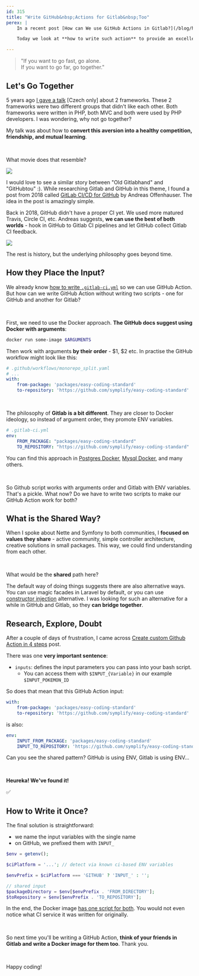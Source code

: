 ```yaml
---
id: 315
title: "Write GitHub&nbsp;Actions for Gitlab&nbsp;Too"
perex: |
    In a recent post [How can We use GitHub Actions in Gitlab?](/blog/how-can-we-use-github-actions-in-gitlab), we looked at the idea, how both services could **the use same CI recipe**. As a Gitlab CI user, you can use some GitHub Actions to do the work for you.

    Today we look at **how to write such action** to provide an excellent developer experience for both.

---
```


<div class="text-center">
    <blockquote class="blockquote" class="mt-3 mb-3">
        "If you want to go fast, go alone.
        <br>
        If you want to go far, go together."
    </blockquote>
</div>

## Let's Go Together

5 years ago [I gave a talk](https://www.youtube.com/watch?v=D827D5ILfh8) [Czech only] about 2 frameworks. These 2 frameworks were two different groups that didn't like each other. Both frameworks were written in PHP, both MVC and both were used by PHP developers. I was wondering, why not go together?

My talk was about how to **convert this aversion into a healthy competition, friendship, and mutual learning**.

<br>

What movie does that resemble?

<a href="https://www.slideshare.net/phplive/tom-votruba-jako-vinnetou-a-old-shatterhand-refaktoruj-nenvist-v-ptelstv">
    <img src="https://user-images.githubusercontent.com/924196/117082040-74439e00-ad41-11eb-9547-01a91a5dc6ad.jpg" class="img-thumbnail">
</a>

I would love to see a similar story between "Old Gitlabhand" and "GitHubtou" :). While researching Gitlab and GitHub in this theme, I found a post from 2018 called [GitLab CI/CD for GitHub](https://blog.anoff.io/2018-03-30-gitlab-ci-for-github/) by Andreas Offenhauser. The idea in the post is amazingly simple.

Back in 2018, GitHub didn't have a proper CI yet. We used more matured Travis, Circle CI, etc. Andreas suggests, **we can use the best of both worlds** - hook in GitHub to Gitlab CI pipelines and let GitHub collect Gitlab CI feedback.

<img src="https://blog.anoff.io/assets/gitlab-ci/feature.png" class="img-thumbnail" style="max-width: 25em">

The rest is history, but the underlying philosophy goes beyond time.

## How they Place the Input?

We already know [how to write `.gitlab-ci.yml`](/blog/how-can-we-use-github-actions-in-gitlab#2-from-pseudo-syntax-to-gitlab-ci-syntax) so we can use GitHub Action. But how can we write GitHub Action without writing two scripts - one for GitHub and another for Gitlab?

<br>

First, we need to use the Docker approach. **The GitHub docs suggest using Docker with arguments**:

```bash
docker run some-image $ARGUMENTS
```

Then work with arguments **by their order** - $1, $2 etc. In practise the GitHub workflow might look like this:

```yaml
# .github/workflows/monorepo_split.yaml
# ...
with:
    from-package: 'packages/easy-coding-standard'
    to-repository: 'https://github.com/symplify/easy-coding-standard'
```

<br>

The philosophy of **Gitlab is a bit different**. They are closer to Docker ideology, so instead of argument order, they promote ENV variables.

```yaml
# .gitlab-ci.yml
env:
    FROM_PACKAGE: "packages/easy-coding-standard"
    TO_REPOSITORY: "https://github.com/symplify/easy-coding-standard"
```

You can find this approach in [Postgres Docker](https://hub.docker.com/_/postgres), [Mysql Docker](https://hub.docker.com/_/mysql), and many others.

<br>

So Github script works with arguments order and Gitlab with ENV variables. That's a pickle. What now? Do we have to write two scripts to make our GitHub Action work for both?

## What is the Shared Way?

When I spoke about Nette and Symfony to both communities, I **focused on values they share** - active community, simple controller architecture, creative solutions in small packages. This way, we could find understanding from each other.

<br>

What would be the **shared** path here?

The default way of doing things suggests there are also alternative ways. You can use magic facades in Laravel by default, or you can use [constructor injection](/blog/2019/03/04/how-to-turn-laravel-from-static-to-dependency-injection-in-one-day/) alternative. I was looking for such an alternative for a while in GitHub and Gitlab, so they **can bridge together**.

## Research, Explore, Doubt

After a couple of days of frustration, I came across [Create custom Github Action in 4 steps](https://www.philschmid.de/create-custom-github-action-in-4-steps) post.

There was one **very important sentence**:

- `inputs`: defines the input parameters you can pass into your bash script.
    - You can access them with `$INPUT_{Variable}` in our example `$INPUT_POKEMON_ID`

So does that mean that this GitHub Action input:

```yaml
with:
    from-package: 'packages/easy-coding-standard'
    to-repository: 'https://github.com/symplify/easy-coding-standard'
```

is also:

```yaml
env:
    INPUT_FROM_PACKAGE: 'packages/easy-coding-standard'
    INPUT_TO_REPOSITORY: 'https://github.com/symplify/easy-coding-standard'
```

Can you see the shared pattern? GitHub is using ENV, Gitlab is using ENV...

<br>

**Heureka! We've found it!**

✅


## How to Write it Once?

The final solution is straightforward:

- we name the input variables with the single name
- on GitHub, we prefixed them with `INPUT_`

```php
$env = getenv();

$ciPlatform = '...'; // detect via known ci-based ENV variables

$envPrefix = $ciPlatform === 'GITHUB' ? 'INPUT_' : '';

// shared input
$packageDirectory = $env[$envPrefix . 'FROM_DIRECTORY'];
$toRepository = $env[$envPrefix . 'TO_REPOSITORY'];
```

In the end, the Docker image [has one script for both](https://github.com/symplify/monorepo-split-github-action/pull/10). You would not even notice what CI service it was written for originally.

<br>

So next time you'll be writing a GitHub Action, **think of your friends in Gitlab and write a Docker image for them too**. Thank you.

<br>

Happy coding!
